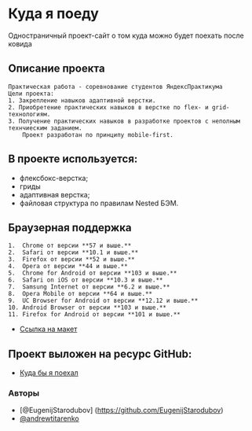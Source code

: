 # **Куда я поеду**

Одностраничный проект-сайт о том куда можно будет поехать после ковида

## **Описание проекта**

    Практическая работа - соревнование студентов ЯндексПрактикума
    Цели проекта:
    1. Закрепление навыков адаптивной верстки.
    2. Приобретение практических навыков в верстке по flex- и grid-технологиям.
    3. Получение практических навыков в разработке проектов с неполным технчиеским заданием.
    	Проект разработан по принципу mobile-first.

## **В проекте используется:**

- флексбокс-верстка;
- гриды
- адаптивная верстка;
- файловая структура по правилам Nested БЭМ.

## **Браузерная поддержка**

    1.  Chrome от версии **57 и выше.**
    2.  Safari от версии **10.1 и выше.**
    3.  Firefox от версии **52 и выше.**
    4.  Opera от версии **44 и выше.**
    5.  Chrome for Android от версии **103 и выше.**
    6.  Safari on iOS от версии **10.3 и выше.**
    7.  Samsung Internet от версии **6.2 и выше.**
    8.  Opera Mobile от версии **64 и выше.**
    9.  UC Browser for Android от версии **12.12 и выше.**
    10. Android Browser от версии **103 и выше.**
    11. Firefox for Android от версии **101 и выше.**

- [Ссылка на макет](https://disk.yandex.ru/d/ctsKczh462nlwQ)

## **Проект выложен на ресурс GitHub:**

- [Куда бы я поехал](https://andrewtitarenko.github.io/competition/)

### Авторы

- [@EugenijStarodubov] (https://github.com/EugenijStarodubov)
- [@andrewtitarenko](https://github.com/andrewtitarenko)
